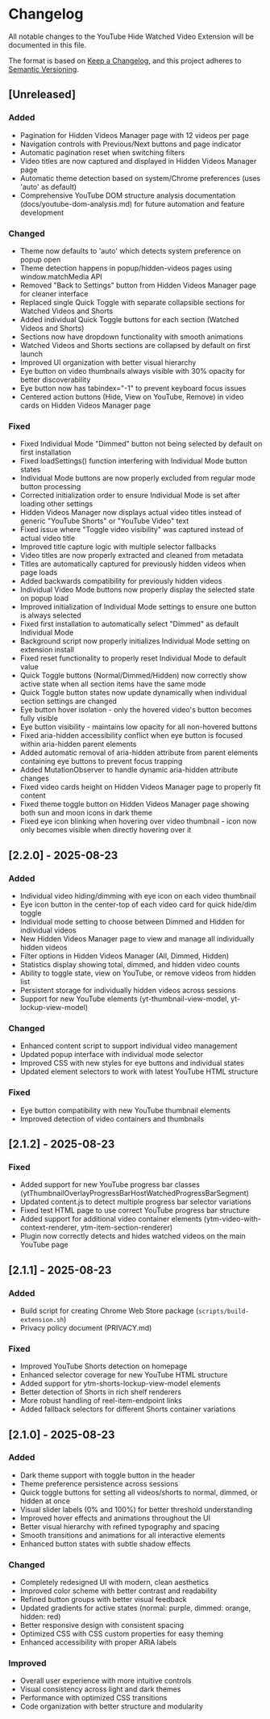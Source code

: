 # Changelog

All notable changes to the YouTube Hide Watched Video Extension will be documented in this file.

The format is based on [Keep a Changelog](https://keepachangelog.com/en/1.0.0/),
and this project adheres to [Semantic Versioning](https://semver.org/spec/v2.0.0.html).

## [Unreleased]

### Added
- Pagination for Hidden Videos Manager page with 12 videos per page
- Navigation controls with Previous/Next buttons and page indicator
- Automatic pagination reset when switching filters
- Video titles are now captured and displayed in Hidden Videos Manager page
- Automatic theme detection based on system/Chrome preferences (uses 'auto' as default)
- Comprehensive YouTube DOM structure analysis documentation (docs/youtube-dom-analysis.md) for future automation and feature development

### Changed
- Theme now defaults to 'auto' which detects system preference on popup open
- Theme detection happens in popup/hidden-videos pages using window.matchMedia API
- Removed "Back to Settings" button from Hidden Videos Manager page for cleaner interface
- Replaced single Quick Toggle with separate collapsible sections for Watched Videos and Shorts
- Added individual Quick Toggle buttons for each section (Watched Videos and Shorts)
- Sections now have dropdown functionality with smooth animations
- Watched Videos and Shorts sections are collapsed by default on first launch
- Improved UI organization with better visual hierarchy
- Eye button on video thumbnails always visible with 30% opacity for better discoverability
- Eye button now has tabindex="-1" to prevent keyboard focus issues
- Centered action buttons (Hide, View on YouTube, Remove) in video cards on Hidden Videos Manager page

### Fixed
- Fixed Individual Mode "Dimmed" button not being selected by default on first installation
- Fixed loadSettings() function interfering with Individual Mode button states
- Individual Mode buttons are now properly excluded from regular mode button processing
- Corrected initialization order to ensure Individual Mode is set after loading other settings
- Hidden Videos Manager now displays actual video titles instead of generic "YouTube Shorts" or "YouTube Video" text
- Fixed issue where "Toggle video visibility" was captured instead of actual video title
- Improved title capture logic with multiple selector fallbacks
- Video titles are now properly extracted and cleaned from metadata
- Titles are automatically captured for previously hidden videos when page loads
- Added backwards compatibility for previously hidden videos
- Individual Video Mode buttons now properly display the selected state on popup load
- Improved initialization of Individual Mode settings to ensure one button is always selected
- Fixed first installation to automatically select "Dimmed" as default Individual Mode
- Background script now properly initializes Individual Mode setting on extension install
- Fixed reset functionality to properly reset Individual Mode to default value
- Quick Toggle buttons (Normal/Dimmed/Hidden) now correctly show active state when all section items have the same mode
- Quick Toggle button states now update dynamically when individual section settings are changed
- Eye button hover isolation - only the hovered video's button becomes fully visible
- Eye button visibility - maintains low opacity for all non-hovered buttons
- Fixed aria-hidden accessibility conflict when eye button is focused within aria-hidden parent elements
- Added automatic removal of aria-hidden attribute from parent elements containing eye buttons to prevent focus trapping
- Added MutationObserver to handle dynamic aria-hidden attribute changes
- Fixed video cards height on Hidden Videos Manager page to properly fit content
- Fixed theme toggle button on Hidden Videos Manager page showing both sun and moon icons in dark theme
- Fixed eye icon blinking when hovering over video thumbnail - icon now only becomes visible when directly hovering over it

## [2.2.0] - 2025-08-23

### Added
- Individual video hiding/dimming with eye icon on each video thumbnail
- Eye icon button in the center-top of each video card for quick hide/dim toggle
- Individual mode setting to choose between Dimmed and Hidden for individual videos
- New Hidden Videos Manager page to view and manage all individually hidden videos
- Filter options in Hidden Videos Manager (All, Dimmed, Hidden)
- Statistics display showing total, dimmed, and hidden video counts
- Ability to toggle state, view on YouTube, or remove videos from hidden list
- Persistent storage for individually hidden videos across sessions
- Support for new YouTube elements (yt-thumbnail-view-model, yt-lockup-view-model)

### Changed
- Enhanced content script to support individual video management
- Updated popup interface with individual mode selector
- Improved CSS with new styles for eye buttons and individual states
- Updated element selectors to work with latest YouTube HTML structure

### Fixed
- Eye button compatibility with new YouTube thumbnail elements
- Improved detection of video containers and thumbnails

## [2.1.2] - 2025-08-23

### Fixed
- Added support for new YouTube progress bar classes (ytThumbnailOverlayProgressBarHostWatchedProgressBarSegment)
- Updated content.js to detect multiple progress bar selector variations
- Fixed test HTML page to use correct YouTube progress bar structure
- Added support for additional video container elements (ytm-video-with-context-renderer, ytm-item-section-renderer)
- Plugin now correctly detects and hides watched videos on the main YouTube page

## [2.1.1] - 2025-08-23

### Added
- Build script for creating Chrome Web Store package (`scripts/build-extension.sh`)
- Privacy policy document (PRIVACY.md)

### Fixed
- Improved YouTube Shorts detection on homepage
- Enhanced selector coverage for new YouTube HTML structure
- Added support for ytm-shorts-lockup-view-model elements
- Better detection of Shorts in rich shelf renderers
- More robust handling of reel-item-endpoint links
- Added fallback selectors for different Shorts container variations

## [2.1.0] - 2025-08-23

### Added
- Dark theme support with toggle button in the header
- Theme preference persistence across sessions
- Quick toggle buttons for setting all videos/shorts to normal, dimmed, or hidden at once
- Visual slider labels (0% and 100%) for better threshold understanding
- Improved hover effects and animations throughout the UI
- Better visual hierarchy with refined typography and spacing
- Smooth transitions and animations for all interactive elements
- Enhanced button states with subtle shadow effects

### Changed
- Completely redesigned UI with modern, clean aesthetics
- Improved color scheme with better contrast and readability
- Refined button groups with better visual feedback
- Updated gradients for active states (normal: purple, dimmed: orange, hidden: red)
- Better responsive design with consistent spacing
- Optimized CSS with CSS custom properties for easy theming
- Enhanced accessibility with proper ARIA labels

### Improved
- Overall user experience with more intuitive controls
- Visual consistency across light and dark themes
- Performance with optimized CSS transitions
- Code organization with better structure and modularity
